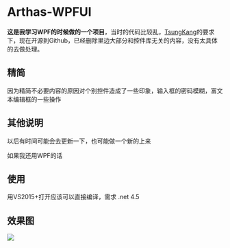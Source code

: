 # Arthas-WPFUI
**这是我学习WPF的时候做的一个项目**，当时的代码比较乱，[TsungKang](https://github.com/TkYu)的要求下，现在开源到Github，已经删除里边大部分和控件库无关的内容，没有太具体的去做处理。

## 精简
因为精简不必要内容的原因对个别控件造成了一些印象，输入框的密码模糊，富文本编辑框的一些操作

## 其他说明
以后有时间可能会去更新一下，也可能做一个新的上来

如果我还用WPF的话

## 使用
用VS2015+打开应该可以直接编译，需求 .net 4.5

## 效果图
![](Screenshots/1.png)

